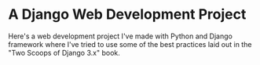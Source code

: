 # A Django Web Development Project

Here's a web development project I've made with Python and Django framework where I've tried to use some of the best practices laid out in the "Two Scoops of Django 3.x" book.
